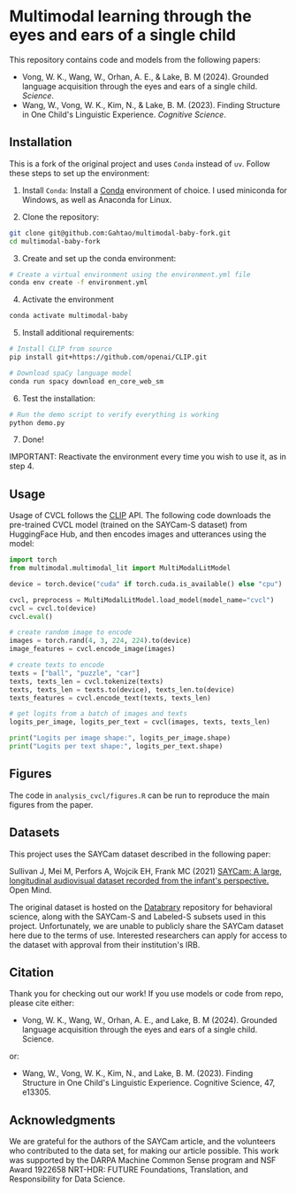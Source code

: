 # Multimodal learning through the eyes and ears of a single child

This repository contains code and models from the following papers:
- Vong, W. K., Wang, W., Orhan, A. E., & Lake, B. M (2024). Grounded language acquisition through the eyes and ears of a single child. *Science*.
- Wang, W., Vong, W. K., Kim, N., & Lake, B. M. (2023). Finding Structure in One Child's Linguistic Experience. *Cognitive Science*.

## Installation

This is a fork of the original project and uses `Conda` instead of `uv`. Follow these steps to set up the environment:

1. Install `Conda`:
Install a [Conda](https://www.anaconda.com/download/success) environment of choice. I used miniconda for Windows, as well as Anaconda for Linux.

2. Clone the repository:
```bash
git clone git@github.com:Gahtao/multimodal-baby-fork.git
cd multimodal-baby-fork
```

3. Create and set up the conda environment:
```bash
# Create a virtual environment using the environment.yml file
conda env create -f environment.yml
```

4. Activate the environment
```bash
conda activate multimodal-baby
```

5. Install additional requirements:
```bash
# Install CLIP from source
pip install git+https://github.com/openai/CLIP.git

# Download spaCy language model
conda run spacy download en_core_web_sm
```

6. Test the installation:
```bash
# Run the demo script to verify everything is working
python demo.py
```

7. Done!

IMPORTANT: Reactivate the environment every time you wish to use it, as in step 4.

## Usage
Usage of CVCL follows the [CLIP](https://github.com/openai/CLIP) API. The following code downloads the pre-trained CVCL model (trained on the SAYCam-S dataset) from HuggingFace Hub, and then encodes images and utterances using the model:

```python
import torch
from multimodal.multimodal_lit import MultiModalLitModel

device = torch.device("cuda" if torch.cuda.is_available() else "cpu")

cvcl, preprocess = MultiModalLitModel.load_model(model_name="cvcl")
cvcl = cvcl.to(device)
cvcl.eval()

# create random image to encode
images = torch.rand(4, 3, 224, 224).to(device)
image_features = cvcl.encode_image(images)

# create texts to encode
texts = ["ball", "puzzle", "car"]
texts, texts_len = cvcl.tokenize(texts)
texts, texts_len = texts.to(device), texts_len.to(device)
texts_features = cvcl.encode_text(texts, texts_len)

# get logits from a batch of images and texts
logits_per_image, logits_per_text = cvcl(images, texts, texts_len)

print("Logits per image shape:", logits_per_image.shape)
print("Logits per text shape:", logits_per_text.shape)
```

## Figures
The code in `analysis_cvcl/figures.R` can be run to reproduce the main figures from the paper.

## Datasets
This project uses the SAYCam dataset described in the following paper: 

Sullivan J, Mei M, Perfors A, Wojcik EH, Frank MC (2021) [SAYCam: A large, longitudinal audiovisual dataset recorded from the infant's perspective.](https://direct.mit.edu/opmi/article/doi/10.1162/opmi_a_00039/97495/SAYCam-A-Large-Longitudinal-Audiovisual-Dataset) Open Mind.

The original dataset is hosted on the [Databrary](https://nyu.databrary.org/) repository for behavioral science, along with the SAYCam-S and Labeled-S subsets used in this project. Unfortunately, we are unable to publicly share the SAYCam dataset here due to the terms of use. Interested researchers can apply for access to the dataset with approval from their institution's IRB.

## Citation

Thank you for checking out our work! If you use models or code from repo, please cite either:
- Vong, W. K., Wang, W., Orhan, A. E., and Lake, B. M (2024). Grounded language acquisition through the eyes and ears of a single child. Science.

or:

- Wang, W., Vong, W. K., Kim, N., and Lake, B. M. (2023). Finding Structure in One Child's Linguistic Experience. Cognitive Science, 47, e13305. 

## Acknowledgments
We are grateful for the authors of the SAYCam article, and the volunteers who contributed to the data set, for making our article possible. This work was supported by the DARPA Machine Common Sense program and NSF Award 1922658 NRT-HDR: FUTURE Foundations, Translation, and Responsibility for Data Science. 
